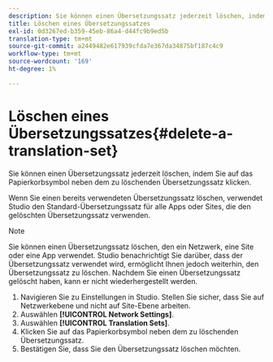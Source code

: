 ```yaml
---
description: Sie können einen Übersetzungssatz jederzeit löschen, indem Sie auf das Papierkorbsymbol neben dem zu löschenden Übersetzungssatz klicken.
title: Löschen eines Übersetzungssatzes
exl-id: 0d3267ed-b359-45eb-86a4-d44fc9b9ed5b
translation-type: tm+mt
source-git-commit: a2449482e617939cfda7e367da34875bf187c4c9
workflow-type: tm+mt
source-wordcount: '169'
ht-degree: 1%

---
```


# Löschen eines Übersetzungssatzes{#delete-a-translation-set}

Sie können einen Übersetzungssatz jederzeit löschen, indem Sie auf das Papierkorbsymbol neben dem zu löschenden Übersetzungssatz klicken.

Wenn Sie einen bereits verwendeten Übersetzungssatz löschen, verwendet Studio den Standard-Übersetzungssatz für alle Apps oder Sites, die den gelöschten Übersetzungssatz verwenden.

>[!NOTE]
>
>Sie können einen Übersetzungssatz löschen, den ein Netzwerk, eine Site oder eine App verwendet. Studio benachrichtigt Sie darüber, dass der Übersetzungssatz verwendet wird, ermöglicht Ihnen jedoch weiterhin, den Übersetzungssatz zu löschen. Nachdem Sie einen Übersetzungssatz gelöscht haben, kann er nicht wiederhergestellt werden.

1. Navigieren Sie zu Einstellungen in Studio. Stellen Sie sicher, dass Sie auf Netzwerkebene und nicht auf Site-Ebene arbeiten.
1. Auswählen **[!UICONTROL Network Settings]**.
1. Auswählen **[!UICONTROL Translation Sets]**.
1. Klicken Sie auf das Papierkorbsymbol neben dem zu löschenden Übersetzungssatz.
1. Bestätigen Sie, dass Sie den Übersetzungssatz löschen möchten.
